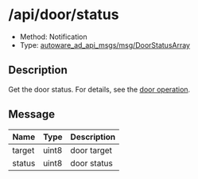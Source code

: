 # /api/door/status

- Method: Notification
- Type: [autoware_ad_api_msgs/msg/DoorStatusArray](../type/autoware_ad_api_msgs/msg/door_status_array.md)

## Description

Get the door status. For details, see the [door operation](../data/door-operation.md).

## Message

| Name   | Type  | Description |
| ------ | ----- | ----------- |
| target | uint8 | door target |
| status | uint8 | door status |
